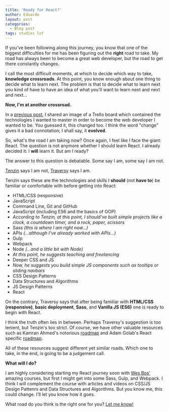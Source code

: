 ```yaml
---
title: 'Ready for React?'
author: Eduardo
layout: post
categories:
  - Blog post
tags: studies lof
---
```

If you've been following along this journey, you know that one of the biggest difficulties for me has been figuring out the **right** road to take. My road has always been to become a great web developer, but the road to get there constantly changes.

I call the most difficult moments, at which to decide which way to take, **knowledge crossroads**. At this point, you know enough about one thing to decide what to learn next. The problem is that to decide what to learn next you kind of have to have an idea of what you'll want to learn next and next and next...

**Now, I'm at another crossroad.**

In a [previous post]({{site.url}}/goals-2019), I shared an image of a Trello board which contained the technologies I wanted to master in order to become the web developer I wanted to be. You guessed it, this changed too. I think the word "change" gives it a bad connotation; I shall say, it **evolved**.

So, what's the road I am taking now? Once again, I feel like I face the giant: React. The question is not anymore whether I should learn React. I already decided it: I **will** learn it. But am I ready?

The answer to this question is debatable. Some say I am, some say I am not.

[Tenzin](https://www.youtube.com/channel/UC0tRdbXVDbhaRvZPKsRgmxg) says I am not, [Traversy](https://www.youtube.com/channel/UC29ju8bIPH5as8OGnQzwJyA) says I am.

Tenzin says these are the technologies and skills I **should** (not **have to**) be familiar or comfortable with before getting into React:
- HTML/CSS (responsive)
- JavaScript
- Command Line, Git and GitHub
- JavaScript (including ES6 and the basics of OOP)
- *According to Tenzin, at this point, I should've built simple projects like a clock, a countdown timer, and a rock, paper, scissors*
- Sass *(this is where I am right now...)*
- APIs *(...although I've already worked with APIs...)*
- Gulp
- Webpack
- Node *(...and a little bit with Node)*
- *At this point, he suggests teaching and freelancing*
- Deeper CSS and JS
- *Now, he suggests you build simple JS components such as tooltips or sliding navbars*
- CSS Design Patterns
- Data Structures and Algorithms
- JS Design Patterns
- React

On the contrary, Traversy says that after being familiar with **HTML/CSS (responsive)**, **basic deployment**, **Sass**, and **Vanilla JS (ES6)** one is ready to begin with React.

I think the truth often lies in between. Perhaps Traversy's suggestion is too lenient, but Tenzin's too strict. Of course, we have other valuable resources such as Kamran Ahmed's notorious [roadmap](https://github.com/kamranahmedse/developer-roadmap) and Adam Golab's React specific [roadmap](https://github.com/adam-golab/react-developer-roadmap).

All of these resources suggest different yet similar roads. Which one to take, in the end, is going to be a judgement call.

**What will I do?**

I am highly considering starting my React journey soon with [Wes Bos'](https://wesbos.com) amazing courses, but first I might get into some Sass, Gulp, and Webpack. I think I will complement the course with articles and videos on CSS/JS Design Pattenrs and Data Structures and Algorithms. But you know me, this could change. I'll let you know how it goes.

What road do you think is the right one for you? [Let me know!](https://twitter.com/eltorres720)